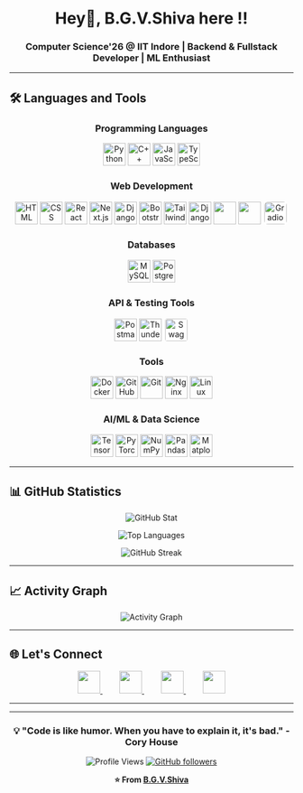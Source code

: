 <h1 align="center">Hey👋, B.G.V.Shiva here !!</h1>
<h3 align="center">Computer Science'26 @ IIT Indore | Backend & Fullstack Developer | ML Enthusiast</h3>

---

## 🛠️ Languages and Tools

<div align="center">

### Programming Languages
</div>
<div align="center">
<img src="https://cdn.jsdelivr.net/gh/devicons/devicon/icons/python/python-original.svg" height="40" alt="Python" />
  <img src="https://cdn.jsdelivr.net/gh/devicons/devicon/icons/cplusplus/cplusplus-original.svg" height="40" alt="C++" />
  <img src="https://cdn.jsdelivr.net/gh/devicons/devicon/icons/javascript/javascript-original.svg" height="40" alt="JavaScript" />
  <img src="https://cdn.jsdelivr.net/gh/devicons/devicon/icons/typescript/typescript-original.svg" height="40" alt="TypeScript" />
</p>

</div>

<div align="center">

### Web Development
</div>
<div align="center">

<img src="https://cdn.jsdelivr.net/gh/devicons/devicon/icons/html5/html5-original.svg" height="40" alt="HTML" />
  <img src="https://cdn.jsdelivr.net/gh/devicons/devicon/icons/css3/css3-original.svg" height="40" alt="CSS" />
  <img src="https://cdn.jsdelivr.net/gh/devicons/devicon/icons/react/react-original.svg" height="40" alt="React" />
  <img src="https://cdn.jsdelivr.net/gh/devicons/devicon/icons/nextjs/nextjs-original-wordmark.svg" height="40" alt="Next.js"/>
  <img src="https://cdn.jsdelivr.net/gh/devicons/devicon/icons/django/django-plain.svg" height="40" alt="Django" />
  <img src="https://cdn.jsdelivr.net/gh/devicons/devicon/icons/bootstrap/bootstrap-original.svg" height="40" alt="Bootstrap" />
  <img src="https://www.vectorlogo.zone/logos/tailwindcss/tailwindcss-icon.svg" height="40" alt="Tailwind CSS" />
  <img src="https://www.vectorlogo.zone/logos/djangoproject/djangoproject-icon.svg" height="40" alt="Django REST Framework" />
<img src="https://cdn.jsdelivr.net/gh/devicons/devicon/icons/fastapi/fastapi-original.svg" height="40" />
<img src="https://www.vectorlogo.zone/logos/figma/figma-icon.svg" height="40" />
<img src="https://gradio.app/assets/img/logo.png" height="40" alt="Gradio" style="background-color:white; border-radius:8px; padding:2px;" />


</div>

<div align="center">

### Databases
</div>
<div align="center">

<img src="https://cdn.jsdelivr.net/gh/devicons/devicon/icons/mysql/mysql-original.svg" height="40" alt="MySQL" />
<img src="https://cdn.jsdelivr.net/gh/devicons/devicon/icons/postgresql/postgresql-original.svg" height="40" alt="PostgreSQL" />

</div>

<div align="center">

### API & Testing Tools
</div>
<div align="center">

<img src="https://cdn.jsdelivr.net/gh/devicons/devicon/icons/postman/postman-original.svg" height="40" alt="Postman" />
<img src="https://www.katk.dev/static/86f2f48b9b0dd900b4892f49f4bbab81/e4f06/logo.png" height="40" alt="Thunder Client" style="border-radius: 0px; padding: 0px;" />
<img src="https://raw.githubusercontent.com/swagger-api/swagger-ui/master/docs/assets/logo.png" height="40" alt="Swagger UI" style="background-color: white; border-radius: 6px; padding: 2px;" />

</div>

<div align="center">

### Tools
</div>
<div align="center">

<img src="https://cdn.jsdelivr.net/gh/devicons/devicon/icons/docker/docker-original.svg" height="40" alt="Docker" />
  <img src="https://cdn.jsdelivr.net/gh/devicons/devicon/icons/github/github-original.svg" height="40" alt="GitHub" />
  <img src="https://cdn.jsdelivr.net/gh/devicons/devicon/icons/git/git-original.svg" height="40" alt="Git" />
  <img src="https://cdn.jsdelivr.net/gh/devicons/devicon/icons/nginx/nginx-original.svg" height="40" alt="Nginx" />
  <img src="https://cdn.jsdelivr.net/gh/devicons/devicon/icons/linux/linux-original.svg" height="40" alt="Linux" />

</div>

<div align="center">

### AI/ML & Data Science
</div>
<div align="center">

<img src="https://cdn.jsdelivr.net/gh/devicons/devicon/icons/tensorflow/tensorflow-original.svg" height="40" alt="TensorFlow" />
  <img src="https://cdn.jsdelivr.net/gh/devicons/devicon/icons/pytorch/pytorch-original.svg" height="40" alt="PyTorch" />
  <img src="https://cdn.jsdelivr.net/gh/devicons/devicon/icons/numpy/numpy-original.svg" height="40" alt="NumPy" />
  <img src="https://cdn.jsdelivr.net/gh/devicons/devicon/icons/pandas/pandas-original.svg" height="40" alt="Pandas" />
  <img src="https://cdn.jsdelivr.net/gh/devicons/devicon/icons/matplotlib/matplotlib-original.svg" height="40" alt="Matplotlib" />

</div>

---
## 📊 GitHub Statistics

<div align="center">
  
![GitHub Stat](https://github-readme-stats.vercel.app/api?username=bgvshiva2004&show_icons=true&theme=radical&hide_border=true&count_private=true)

![Top Languages](https://github-readme-stats.vercel.app/api/top-langs/?username=bgvshiva2004&layout=compact&theme=radical&hide_border=true)

![GitHub Streak](https://github-readme-streak-stats.herokuapp.com/?user=bgvshiva2004&theme=radical&hide_border=true)

</div>

---

## 📈 Activity Graph

<div align="center">

![Activity Graph](https://github-readme-activity-graph.vercel.app/graph?username=bgvshiva2004&theme=react-dark&hide_border=true)

</div>

---

## 🌐 Let's Connect 

<div align="center">
  <a href="https://www.linkedin.com/in/b-g-v-shiva-a3346426b/" style="margin: 0 15px;">
    <img src="https://cdn.jsdelivr.net/gh/devicons/devicon/icons/linkedin/linkedin-original.svg" height="40" />
  </a>
  <a href="mailto:bgvshiva@gmail.com" style="margin: 0 15px;">
    <img src="https://cdn.jsdelivr.net/gh/devicons/devicon/icons/google/google-original.svg" height="40" />
  </a>
  <a href="https://github.com/bgvshiva2004" style="margin: 0 15px;">
    <img src="https://cdn.jsdelivr.net/gh/devicons/devicon/icons/github/github-original.svg" height="40" />
  </a>
  <a href="https://wa.me/918520844828" style="margin: 0 15px;">
    <img src="https://cdn-icons-png.flaticon.com/512/733/733585.png" height="40" />
  </a>
</div>

---

<div align="center">

---

<div align="center">

### 💡 "Code is like humor. When you have to explain it, it's bad." - Cory House

![Profile Views](https://komarev.com/ghpvc/?username=bgvshiva2004&color=brightgreen&style=flat-square)
[![GitHub followers](https://img.shields.io/github/followers/bgvshiva2004?label=Follow&style=social)](https://github.com/bgvshiva2004)

**⭐ From [B.G.V.Shiva](https://github.com/bgvshiva2004)**

</div>
